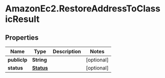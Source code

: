 # AmazonEc2.RestoreAddressToClassicResult

## Properties

Name | Type | Description | Notes
------------ | ------------- | ------------- | -------------
**publicIp** | **String** |  | [optional] 
**status** | [**Status**](Status.md) |  | [optional] 



